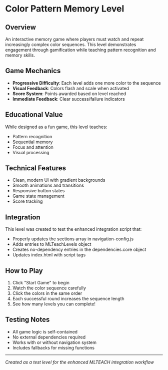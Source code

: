 # Color Pattern Memory Level

## Overview
An interactive memory game where players must watch and repeat increasingly complex color sequences. This level demonstrates engagement through gamification while teaching pattern recognition and memory skills.

## Game Mechanics
- **Progressive Difficulty**: Each level adds one more color to the sequence
- **Visual Feedback**: Colors flash and scale when activated
- **Score System**: Points awarded based on level reached
- **Immediate Feedback**: Clear success/failure indicators

## Educational Value
While designed as a fun game, this level teaches:
- Pattern recognition
- Sequential memory
- Focus and attention
- Visual processing

## Technical Features
- Clean, modern UI with gradient backgrounds
- Smooth animations and transitions
- Responsive button states
- Game state management
- Score tracking

## Integration
This level was created to test the enhanced integration script that:
- Properly updates the sections array in navigation-config.js
- Adds entries to MLTeachLevels object
- Creates no-dependency entries in the dependencies.core object
- Updates index.html with script tags

## How to Play
1. Click "Start Game" to begin
2. Watch the color sequence carefully
3. Click the colors in the same order
4. Each successful round increases the sequence length
5. See how many levels you can complete!

## Testing Notes
- All game logic is self-contained
- No external dependencies required
- Works with or without navigation system
- Includes fallbacks for missing functions

---
*Created as a test level for the enhanced MLTEACH integration workflow*
